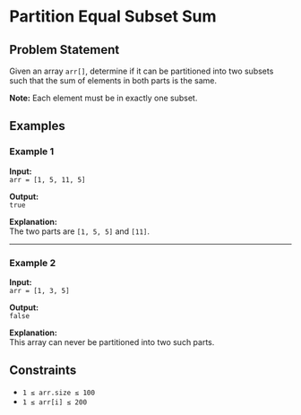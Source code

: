 # Partition Equal Subset Sum


## Problem Statement
Given an array `arr[]`, determine if it can be partitioned into two subsets such that the sum of elements in both parts is the same.

**Note:** Each element must be in exactly one subset.

## Examples

### Example 1
**Input:**  
`arr = [1, 5, 11, 5]`

**Output:**  
`true`

**Explanation:**  
The two parts are `[1, 5, 5]` and `[11]`.

---

### Example 2
**Input:**  
`arr = [1, 3, 5]`

**Output:**  
`false`

**Explanation:**  
This array can never be partitioned into two such parts.

## Constraints
- `1 ≤ arr.size ≤ 100`
- `1 ≤ arr[i] ≤ 200`

